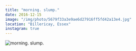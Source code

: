 ```yaml
---
title: "morning. slump."
date: 2016-12-15
image: "/img/photo/5679f33a3e9ae6d27916ff5fd42a13e4.jpg"
location: "Billericay, Essex"
instagram: true
---
```


![morning. slump.](/img/photo/5679f33a3e9ae6d27916ff5fd42a13e4.jpg)
